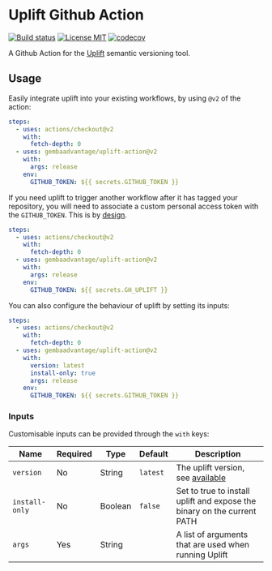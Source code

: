 # Uplift Github Action

[![Build status](https://img.shields.io/github/workflow/status/gembaadvantage/uplift-action/ci?style=flat-square&logo=typescript)](https://github.com/gembaadvantage/uplift-action/actions?workflow=ci)
[![License MIT](https://img.shields.io/badge/license-MIT-blue.svg?style=flat-square)](/LICENSE)
[![codecov](https://codecov.io/gh/gembaadvantage/uplift-action/branch/main/graph/badge.svg)](https://codecov.io/gh/gembaadvantage/uplift-action)

A Github Action for the [Uplift](https://github.com/gembaadvantage/uplift) semantic versioning tool.

## Usage

Easily integrate uplift into your existing workflows, by using `@v2` of the action:

```yaml
steps:
  - uses: actions/checkout@v2
    with:
      fetch-depth: 0
  - uses: gembaadvantage/uplift-action@v2
    with:
      args: release
    env:
      GITHUB_TOKEN: ${{ secrets.GITHUB_TOKEN }}
```

If you need uplift to trigger another workflow after it has tagged your repository, you will need to associate a custom personal access token with the `GITHUB_TOKEN`. This is by [design](https://docs.github.com/en/actions/reference/authentication-in-a-workflow#using-the-github_token-in-a-workflow).

```yaml
steps:
  - uses: actions/checkout@v2
    with:
      fetch-depth: 0
  - uses: gembaadvantage/uplift-action@v2
    with:
      args: release
    env:
      GITHUB_TOKEN: ${{ secrets.GH_UPLIFT }}
```

You can also configure the behaviour of uplift by setting its inputs:

```yaml
steps:
  - uses: actions/checkout@v2
    with:
      fetch-depth: 0
  - uses: gembaadvantage/uplift-action@v2
    with:
      version: latest
      install-only: true
      args: release
    env:
      GITHUB_TOKEN: ${{ secrets.GITHUB_TOKEN }}
```

### Inputs

Customisable inputs can be provided through the `with` keys:

| Name           | Required | Type    | Default  | Description                                                                            |
| -------------- | -------- | ------- | -------- | -------------------------------------------------------------------------------------- |
| `version`      | No       | String  | `latest` | The uplift version, see [available](https://github.com/gembaadvantage/uplift/releases) |
| `install-only` | No       | Boolean | `false`  | Set to true to install uplift and expose the binary on the current PATH                |
| `args`         | Yes      | String  |          | A list of arguments that are used when running Uplift                                  |
